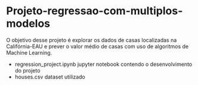 # Projeto-regressao-com-multiplos-modelos

O objetivo desse projeto é explorar os dados de casas localizadas na Califórnia-EAU e prever o valor médio de casas com uso de algoritmos de Machine Learning.

- regression_project.ipynb jupyter notebook contendo o desenvolvimento do projeto
- houses.csv dataset utilizado
